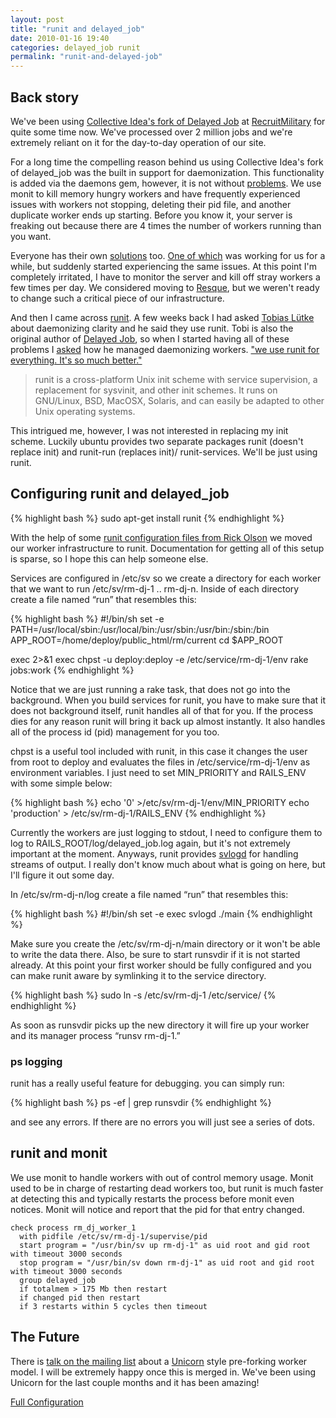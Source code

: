 ```yaml
---
layout: post
title: "runit and delayed_job"
date: 2010-01-16 19:40
categories: delayed_job runit
permalink: "runit-and-delayed-job"
---
```


## Back story

We've been using [Collective Idea's fork of Delayed Job](http://collectiveidea.com/) at [RecruitMilitary](http://recruitmilitary.com) for quite some time now. We've processed over 2 million jobs and we're extremely reliant on it for the day-to-day operation of our site.

For a long time the compelling reason behind us using Collective Idea's fork of delayed\_job was the built in support for daemonization. This functionality is added via the daemons gem, however, it is not without [problems](http://github.com/collectiveidea/delayed_job/issues#issue/3). We use monit to kill memory hungry workers and have frequently experienced issues with workers not stopping, deleting their pid file, and another duplicate worker ends up starting. Before you know it, your server is freaking out because there are 4 times the number of workers running than you want.

Everyone has their own [solutions](http://github.com/collectiveidea/delayed_job/issues#issue/3) too. [One of which](http://github.com/ghazel/daemons) was working for us for a while, but suddenly started experiencing the same issues. At this point I'm completely irritated, I have to monitor the server and kill off stray workers a few times per day. We considered moving to [Resque](http://github.com/defunkt/resque), but we weren't ready to change such a critical piece of our infrastructure.

And then I came across [runit](http://smarden.org/runit/). A few weeks back I had asked [Tobias Lütke](http://twitter.com/tobi) about daemonizing clarity and he said they use runit. Tobi is also the original author of [Delayed Job](http://github.com/tobi/delayed_job), so when I started having all of these problems I [asked](http://twitter.com/mguterl/status/7758427613) how he managed daemonizing workers. ["we use runit for everything. It's so much better."](http://twitter.com/tobi/status/7758674554)

> runit is a cross-platform Unix init scheme with service supervision, a replacement for sysvinit, and other init schemes. It runs on GNU/Linux, BSD, MacOSX, Solaris, and can easily be adapted to other Unix operating systems.

This intrigued me, however, I was not interested in replacing my init scheme. Luckily ubuntu provides two separate packages runit (doesn't replace init) and runit-run (replaces init)/ runit-services. We'll be just using runit.

## Configuring runit and delayed_job

{% highlight bash %}
sudo apt-get install runit
{% endhighlight %}

With the help of some [runit configuration files from Rick Olson](https://gist.github.com/4e9ccc9f9b27d91d323b) we moved our worker infrastructure to runit. Documentation for getting all of this setup is sparse, so I hope this can help someone else.

Services are configured in /etc/sv so we create a directory for each worker that we want to run /etc/sv/rm-dj-1 .. rm-dj-n. Inside of each directory create a file named “run” that resembles this:

{% highlight bash %}
#!/bin/sh
set -e
PATH=/usr/local/sbin:/usr/local/bin:/usr/sbin:/usr/bin:/sbin:/bin
APP_ROOT=/home/deploy/public_html/rm/current
cd $APP_ROOT

exec 2>&1
exec chpst -u deploy:deploy -e /etc/service/rm-dj-1/env rake jobs:work
{% endhighlight %}

Notice that we are just running a rake task, that does not go into the background. When you build services for runit, you have to make sure that it does not background itself, runit handles all of that for you. If the process dies for any reason runit will bring it back up almost instantly. It also handles all of the process id (pid) management for you too.

chpst is a useful tool included with runit, in this case it changes the user from root to deploy and evaluates the files in /etc/service/rm-dj-1/env as environment variables. I just need to set MIN\_PRIORITY and RAILS\_ENV with some simple below:

{% highlight bash %}
echo '0' >/etc/sv/rm-dj-1/env/MIN_PRIORITY
echo 'production' > /etc/sv/rm-dj-1/RAILS_ENV
{% endhighlight %}

Currently the workers are just logging to stdout, I need to configure them to log to RAILS_ROOT/log/delayed_job.log again, but it's not extremely important at the moment. Anyways, runit provides [svlogd](http://smarden.org/runit/svlogd.8.html) for handling streams of output. I really don't know much about what is going on here, but I'll figure it out some day.

In /etc/sv/rm-dj-n/log create a file named “run” that resembles this:

{% highlight bash %}
#!/bin/sh
set -e
exec svlogd ./main
{% endhighlight %}

Make sure you create the /etc/sv/rm-dj-n/main directory or it won't be able to write the data there. Also, be sure to start runsvdir if it is not started already. At this point your first worker should be fully configured and you can make runit aware by symlinking it to the service directory.

{% highlight bash %}
sudo ln -s /etc/sv/rm-dj-1 /etc/service/
{% endhighlight %}

As soon as runsvdir picks up the new directory it will fire up your worker and its manager process “runsv rm-dj-1.”

### ps logging

runit has a really useful feature for debugging. you can simply run:

{% highlight bash %}
ps -ef | grep runsvdir
{% endhighlight %}

and see any errors. If there are no errors you will just see a series of dots.

## runit and monit

We use monit to handle workers with out of control memory usage. Monit used to be in charge of restarting dead workers too, but runit is much faster at detecting this and typically restarts the process before monit even notices. Monit will notice and report that the pid for that entry changed.

    check process rm_dj_worker_1
      with pidfile /etc/sv/rm-dj-1/supervise/pid
      start program = "/usr/bin/sv up rm-dj-1" as uid root and gid root with timeout 3000 seconds
      stop program = "/usr/bin/sv down rm-dj-1" as uid root and gid root with timeout 3000 seconds
      group delayed_job
      if totalmem > 175 Mb then restart
      if changed pid then restart
      if 3 restarts within 5 cycles then timeout

## The Future

There is [talk on the mailing list](http://groups.google.com/group/delayed_job/browse_thread/thread/304b7940e0d68bec) about a [Unicorn](http://unicorn.bogomips.org/) style pre-forking worker model. I will be extremely happy once this is merged in. We've been using Unicorn for the last couple months and it has been amazing!

[Full Configuration](http://gist.github.com/279082)
